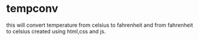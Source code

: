 # tempconv
this will convert temperature from celsius to fahrenheit and from fahrenheit to celsius created using html,css and js.
